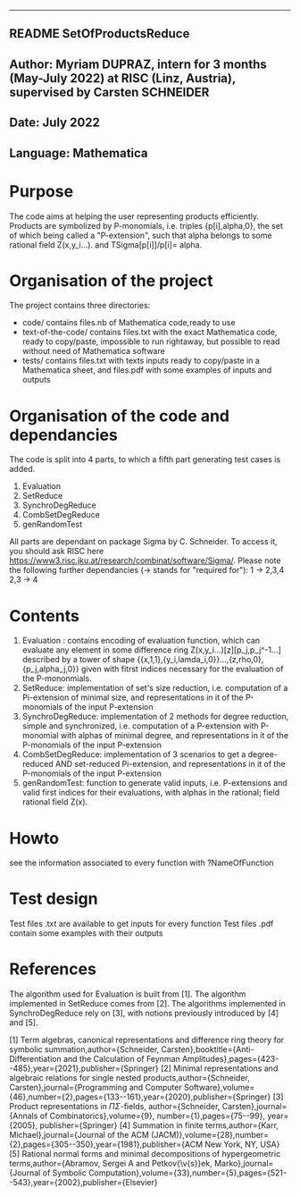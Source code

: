 ----------------------------
## README SetOfProductsReduce ##

Author: Myriam DUPRAZ, intern for 3 months (May-July 2022) at RISC (Linz, Austria), supervised by Carsten SCHNEIDER
----------------------------
Date: July 2022
----------------------------
Language: Mathematica
----------------------------

# Purpose
The code aims at helping the user representing products efficiently. Products are symbolized by P-monomials, i.e. triples {p[i],alpha,0}, the set of which being called a "P-extension",
such that alpha belongs to some rational field  Z(x,y_i...).
and TSigma[p[i]]/p[i]= alpha.

# Organisation of the project
The project contains three directories:
* code/ contains files.nb of Mathematica code,ready to use
* text-of-the-code/ contains files.txt with the exact Mathematica code, ready to copy/paste, impossible to run rightaway, but possible to read without need of Mathematica software 
* tests/ contains files.txt with texts inputs ready to copy/paste in a Mathematica sheet, and files.pdf with some examples of inputs and outputs

# Organisation of the code and dependancies
The code is split into 4 parts, to which a fifth part generating test cases is added.
1. Evaluation
2. SetReduce
3. SynchroDegReduce
4. CombSetDegReduce
5. genRandomTest

All parts are dependant on package Sigma by C. Schneider. To access it, you should ask RISC here https://www3.risc.jku.at/research/combinat/software/Sigma/.
Please note the following further dependancies (-> stands for "required for"): 
1 -> 2,3,4
2,3 -> 4

# Contents
1. Evaluation : contains encoding of evaluation function, which can evaluate any element in some difference ring Z(x,y_i...)[z][p_j,p_j^-1...] described by a tower of 
shape {{x,1,1},{y_i,lamda_i,0}}...,{z,rho,0},{p_j,alpha_j,0}} given with fitrst indices necessary for the evaluation of the P-mononmials.
2. SetReduce: implementation of set's size reduction, i.e. computation of a Pi-extension of minimal size, and representations in it of the P-monomials of the input P-extension
3. SynchroDegReduce: implementation of 2 methods for degree reduction, simple and synchronized, i.e. computation of a P-extension with P-monomial with alphas of minimal degree, and representations in 
it of the P-monomials of the input P-extension
4. CombSetDegReduce: implementation of 3 scenarios to get a degree-reduced AND set-reduced Pi-extension, and representations in it of the P-monomials of the input P-extension
5. genRandomTest: function to generate valid inputs, i.e. P-extensions and valid first indices for their evaluations, with alphas in the rational; field  rational field  Z(x).

# Howto
see the information associated to every function with ?NameOfFunction

# Test design
Test files .txt are available to get inputs for every function
Test files .pdf contain some examples with their outputs

# References
The algorithm used for Evaluation is built from [1].
The algorithm implemented in SetReduce comes from [2].
The algorithms implemented in SynchroDegReduce rely on [3], with notions previously introduced by [4] and [5].

[1] Term algebras, canonical representations and difference ring theory for symbolic summation,author={Schneider, Carsten},booktitle={Anti-Differentiation and the Calculation of Feynman Amplitudes},pages={423--485},year={2021},publisher={Springer}
[2] Minimal representations and algebraic relations for single nested products,author={Schneider, Carsten},journal={Programming and Computer Software},volume={46},number={2},pages={133--161},year={2020},publisher={Springer}
[3] Product representations in $\Pi\Sigma$-fields, author={Schneider, Carsten},journal={Annals of Combinatorics},volume={9}, number={1},pages={75--99},  year={2005}, publisher={Springer}
[4] Summation in finite terms,author={Karr, Michael},journal={Journal of the ACM (JACM)},volume={28},number={2},pages={305--350},year={1981},publisher={ACM New York, NY, USA}
[5] Rational normal forms and minimal decompositions of hypergeometric terms,author={Abramov, Sergei A and Petkov{\v{s}}ek, Marko},journal={Journal of Symbolic Computation},volume={33},number={5},pages={521--543},year={2002},publisher={Elsevier}
